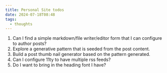 ```yaml
---
title: Personal Site todos
date: 2024-07-18T08:48
tags:
  - thoughts
---
```


1. Can I find a simple markdown/file writer/editor form that I can configure to author posts?
1. Explore a generative pattern that is seeded from the post content.
1. Build a post thumb nail generator based on the pattern generated.
1. Can I configure 11ty to have multiple rss feeds?
1. Do I want to bring in the heading font I have?


